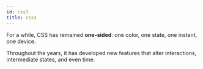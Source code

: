 ```yaml
---
id: css3
title: css3
---
```


For a while, CSS has remained **one-sided**: one color, one state, one instant, one device.

Throughout the years, it has developed new features that alter interactions, intermediate states, and even time.
